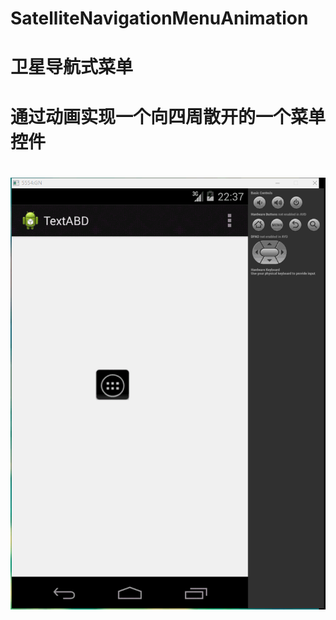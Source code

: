 # SatelliteNavigationMenuAnimation
# 卫星导航式菜单
#
#
# 通过动画实现一个向四周散开的一个菜单控件
#
![image](https://raw.githubusercontent.com/GUOCHAOLANG/SatelliteNavigationMenuAnimation/master/%E5%8D%AB%E6%98%9F%E5%AF%BC%E8%88%AA%E8%8F%9C%E5%8D%95/SatelliteNavigationMenuAnimation/image/one.gif)
